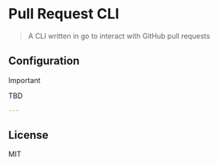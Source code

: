 # Pull Request CLI

> A CLI written in go to interact with GitHub pull requests

## Configuration

> [!IMPORTANT]
> TBD

```yaml
---
```

## License

MIT

